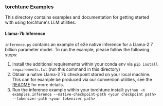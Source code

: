 ### torchtune Examples 

This directory contains examples and documentation for getting started with using torchtune's LLM utilities.

#### Llama-7b Inference

`inference.py` contains an example of e2e native inference for a Llama-2 7 billion parameter model. To run the example, please follow the following steps:

1. Install the additional requirements within your conda env via `pip install requirements.txt` (run this command in this directory)
2. Obtain a native Llama-2 7b checkpoint stored on your local machine. This can for example be produced via our conversion utilities, see the [README](https://github.com/pytorch-labs/torchtune/blob/main/torchtune/llm/scripts/checkpoint/README.md) for more details.
3. Run the inference example within your torchtune install:  `python -m examples.inference --native-checkpoint-path <your checkpoint path> --tokenizer-path <your tokenizer path>`
